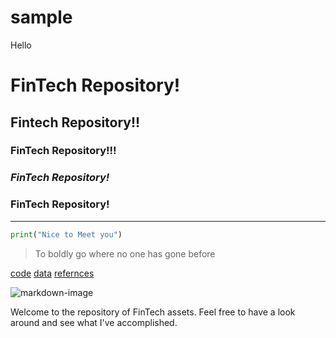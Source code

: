# sample
Hello

# FinTech Repository!

## Fintech Repository!!

### FinTech Repository!!!

### *FinTech Repository!*

### **FinTech Repository!**

---

```python
print("Nice to Meet you")
```

> To boldly go where no one has gone before

[code](code)
[data](data)
[refernces](references)

![markdown-image](dog-67.jpg)

Welcome to the repository of FinTech assets.  Feel free to have a look around and see what I've accomplished.
